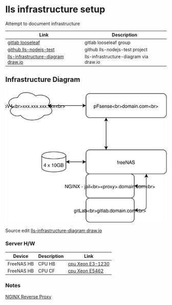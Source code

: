 # lls infrastructure setup

Attempt to document infrastructure

| Link | Description |
| ----------- | ----------- |
| [gitlab looseleaf](https://gitlab.com/looseleaf) | gitlab looseleaf group |
| [github lls-nodejs-test](https://github.com/looseleaf/lls-nodejs-test) | github lls-nodejs-test project |
| [lls-infrastructure-diagram draw.io](https://www.draw.io/#Hlooseleaf%2Flls-nodejs-test%2Fmaster%2Fdocs%2Fimages%2Flls-infrastructure-diagram.drawio) | lls-infrastructure-diagram via draw.io |

## Infrastructure Diagram

![lls-infrastructure-diagram svg](images/lls-infrastructure-diagram.svg)

Source edit [lls-infrastructure-diagram draw.io](https://www.draw.io/#Hlooseleaf%2Flls-nodejs-test%2Fmaster%2Fdocs%2Fimages%2Flls-infrastructure-diagram.drawio)

### Server H/W

| Device | Description | Link |
| ----------- | ---------------- | --------- |
| FreeNAS HB  | CPU HB           | [cpu Xeon E3-1230](https://ark.intel.com/content/www/us/en/ark/products/97474/intel-xeon-processor-e3-1230-v6-8m-cache-3-50-ghz.html) |
| FreeNAS HB  | CPU CF           | [cpu Xeon E5462](https://ark.intel.com/content/www/us/en/ark/products/33084/intel-xeon-processor-e5462-12m-cache-2-80-ghz-1600-mhz-fsb.html) |

### Notes

[NGINX Reverse Proxy](https://www.nginx.com/resources/glossary/reverse-proxy-server/)
